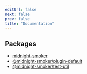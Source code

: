 ```yaml
---
editUrl: false
next: false
prev: false
title: "Documentation"
---
```


## Packages

- [midnight-smoker](/api/midnight-smoker/index/)
- [@midnight-smoker/plugin-default](/api/midnight-smoker/plugin-default/index/)
- [@midnight-smoker/test-util](/api/midnight-smoker/test-util/index/)

